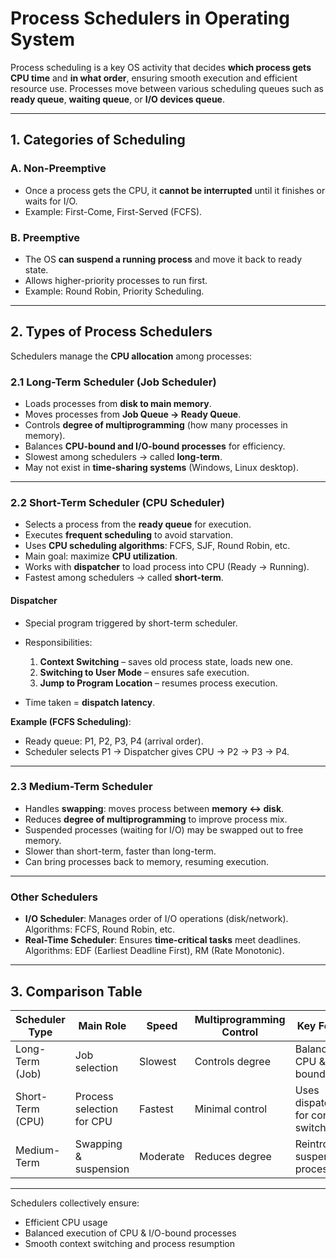 # **Process Schedulers in Operating System**

Process scheduling is a key OS activity that decides **which process gets CPU time** and **in what order**, ensuring smooth execution and efficient resource use. Processes move between various scheduling queues such as **ready queue**, **waiting queue**, or **I/O devices queue**.

---

## **1. Categories of Scheduling**

### **A. Non-Preemptive**

* Once a process gets the CPU, it **cannot be interrupted** until it finishes or waits for I/O.
* Example: First-Come, First-Served (FCFS).

### **B. Preemptive**

* The OS **can suspend a running process** and move it back to ready state.
* Allows higher-priority processes to run first.
* Example: Round Robin, Priority Scheduling.

---

## **2. Types of Process Schedulers**

Schedulers manage the **CPU allocation** among processes:

### **2.1 Long-Term Scheduler (Job Scheduler)**

* Loads processes from **disk to main memory**.
* Moves processes from **Job Queue → Ready Queue**.
* Controls **degree of multiprogramming** (how many processes in memory).
* Balances **CPU-bound and I/O-bound processes** for efficiency.
* Slowest among schedulers → called **long-term**.
* May not exist in **time-sharing systems** (Windows, Linux desktop).

---

### **2.2 Short-Term Scheduler (CPU Scheduler)**

* Selects a process from the **ready queue** for execution.
* Executes **frequent scheduling** to avoid starvation.
* Uses **CPU scheduling algorithms**: FCFS, SJF, Round Robin, etc.
* Main goal: maximize **CPU utilization**.
* Works with **dispatcher** to load process into CPU (Ready → Running).
* Fastest among schedulers → called **short-term**.

#### **Dispatcher**

* Special program triggered by short-term scheduler.
* Responsibilities:

  1. **Context Switching** – saves old process state, loads new one.
  2. **Switching to User Mode** – ensures safe execution.
  3. **Jump to Program Location** – resumes process execution.
* Time taken = **dispatch latency**.

**Example (FCFS Scheduling)**:

* Ready queue: P1, P2, P3, P4 (arrival order).
* Scheduler selects P1 → Dispatcher gives CPU → P2 → P3 → P4.

---

### **2.3 Medium-Term Scheduler**

* Handles **swapping**: moves process between **memory ↔ disk**.
* Reduces **degree of multiprogramming** to improve process mix.
* Suspended processes (waiting for I/O) may be swapped out to free memory.
* Slower than short-term, faster than long-term.
* Can bring processes back to memory, resuming execution.

---

### **Other Schedulers**

* **I/O Scheduler**: Manages order of I/O operations (disk/network). Algorithms: FCFS, Round Robin, etc.
* **Real-Time Scheduler**: Ensures **time-critical tasks** meet deadlines. Algorithms: EDF (Earliest Deadline First), RM (Rate Monotonic).

---

## **3. Comparison Table**

| Scheduler Type   | Main Role                 | Speed    | Multiprogramming Control | Key Feature                        |
| ---------------- | ------------------------- | -------- | ------------------------ | ---------------------------------- |
| Long-Term (Job)  | Job selection             | Slowest  | Controls degree          | Balances CPU & I/O bound tasks     |
| Short-Term (CPU) | Process selection for CPU | Fastest  | Minimal control          | Uses dispatcher for context switch |
| Medium-Term      | Swapping & suspension     | Moderate | Reduces degree           | Reintroduces suspended processes   |

---

Schedulers collectively ensure:

* Efficient CPU usage
* Balanced execution of CPU & I/O-bound processes
* Smooth context switching and process resumption
